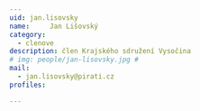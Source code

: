 ```yaml
---
uid: jan.lisovsky
name:     Jan Lišovský
category:
  - clenove
description: člen Krajského sdružení Vysočina
# img: people/jan-lisovsky.jpg #
mail:
  - jan.lisovsky@pirati.cz
profiles:

---
```

